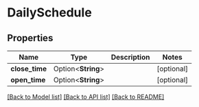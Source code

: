 # DailySchedule

## Properties

Name | Type | Description | Notes
------------ | ------------- | ------------- | -------------
**close_time** | Option<**String**> |  | [optional]
**open_time** | Option<**String**> |  | [optional]

[[Back to Model list]](../README.md#documentation-for-models) [[Back to API list]](../README.md#documentation-for-api-endpoints) [[Back to README]](../README.md)


